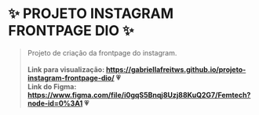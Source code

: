 # ✨ PROJETO INSTAGRAM FRONTPAGE DIO ✨
> Projeto de criação da frontpage do instagram. <br> <br>
**Link para visualização: https://gabriellafreitws.github.io/projeto-instagram-frontpage-dio/ 💗** <br>
**Link do Figma: https://www.figma.com/file/i0gqS5Bnqj8Uzj88KuQ2G7/Femtech?node-id=0%3A1 💗**
